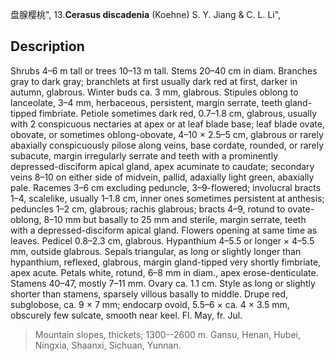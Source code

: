 盘腺樱桃",
13.**Cerasus discadenia** (Koehne) S. Y. Jiang & C. L. Li",

## Description
Shrubs 4–6 m tall or trees 10–13 m tall. Stems 20–40 cm in diam. Branches gray to dark gray; branchlets at first usually dark red at first, darker in autumn, glabrous. Winter buds ca. 3 mm, glabrous. Stipules oblong to lanceolate, 3–4 mm, herbaceous, persistent, margin serrate, teeth gland-tipped fimbriate. Petiole sometimes dark red, 0.7–1.8 cm, glabrous, usually with 2 conspicuous nectaries at apex or at leaf blade base; leaf blade ovate, obovate, or sometimes oblong-obovate, 4–10 × 2.5–5 cm, glabrous or rarely abaxially conspicuously pilose along veins, base cordate, rounded, or rarely subacute, margin irregularly serrate and teeth with a prominently depressed-disciform apical gland, apex acuminate to caudate; secondary veins 8–10 on either side of midvein, pallid, adaxially light green, abaxially pale. Racemes 3–6 cm excluding peduncle, 3–9-flowered; involucral bracts 1–4, scalelike, usually 1–1.8 cm, inner ones sometimes persistent at anthesis; peduncles 1–2 cm, glabrous; rachis glabrous; bracts 4–9, rotund to ovate-oblong, 8–10 mm but basally to 25 mm and sterile, margin serrate, teeth with a depressed-disciform apical gland. Flowers opening at same time as leaves. Pedicel 0.8–2.3 cm, glabrous. Hypanthium 4–5.5 or longer × 4–5.5 mm, outside glabrous. Sepals triangular, as long or slightly longer than hypanthium, reflexed, glabrous, margin gland-tipped very shortly fimbriate, apex acute. Petals white, rotund, 6–8 mm in diam., apex erose-denticulate. Stamens 40–47, mostly 7–11 mm. Ovary ca. 1.1 cm. Style as long or slightly shorter than stamens, sparsely villous basally to middle. Drupe red, subglobose, ca. 9 × 7 mm; endocarp ovoid, 5.5–6 × ca. 4 × 3.5 mm, obscurely few sulcate, smooth near keel. Fl. May, fr. Jul.

> Mountain slopes, thickets; 1300--2600 m. Gansu, Henan, Hubei, Ningxia, Shaanxi, Sichuan, Yunnan.
